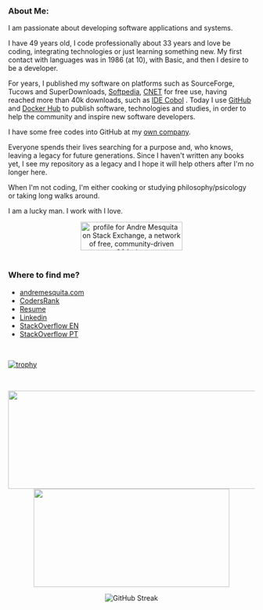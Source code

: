 ### About Me:    
I am passionate about developing software applications and systems.

I have 49 years old, I code professionally about 33 years and love be coding, integrating technologies or just learning something new. My first contact with languages was in 1986 (at 10), with Basic, and then I desire to be a developer.

For years, I published my software on platforms such as SourceForge, Tucows and SuperDownloads, <a href="https://www.softpedia.com/get/Programming/SDK-DDK/IDE-Cobol.shtml">Softpedia</a>, <a href="https://download.cnet.com/ide-cobol/3000-2212_4-10562275.html">CNET</a> for free use, having reached more than 40k downloads, such as <a href="https://github.com/avmesquita/idecobol">IDE Cobol</a> . Today I use <a href="https://github.com/avmesquita">GitHub</a> and <a href="https://hub.docker.com/u/avmesquita">Docker Hub</a> to publish software, technologies and studies, in order to help the community and inspire new software developers.

I have some free codes into GitHub at my <a href="https://github.com/avm-sistemas">own company</a>.

Everyone spends their lives searching for a purpose and, who knows, leaving a legacy for future generations. Since I haven't written any books yet, I see my repository as a legacy and I hope it will help others after I'm no longer here.

When I'm not coding, I'm either cooking or studying philosophy/psicology or taking long walks around.

I am a lucky man. I work with I love.

<div align="center">
  <a href="https://stackexchange.com/users/3316144"><img src="https://stackexchange.com/users/flair/3316144.png" width="208" height="58" alt="profile for Andre Mesquita on Stack Exchange, a network of free, community-driven Q&amp;A sites" title="profile for Andre Mesquita on Stack Exchange, a network of free, community-driven Q&amp;A sites"></a>
</div>

<div>&nbsp;</div>

### Where to find me?

<ul>
  <li><a href="https://andremesquita.com">andremesquita.com</a></li>
  <li><a href="https://profile.codersrank.io/user/avmesquita">CodersRank</a></li>
  <li><a href="https://avmesquita.github.io">Resume</a></li>
  <li><a href="https://linkedin.com/in/avmesquita">Linkedin</a></li>
  <li><a href="https://stackoverflow.com/users/2788478/andre-mesquita">StackOverflow EN</a></li>  
  <li><a href="https://pt.stackoverflow.com/users/21263/andre-mesquita">StackOverflow PT</a></li>  
</ul>

<div>&nbsp;</div>

[![trophy](https://github-profile-trophy.vercel.app/?username=avmesquita&theme=kimbie_dark)](https://github.com/ryo-ma/github-profile-trophy)

<div>&nbsp;</div>

<p align="center">
  <img width="600" height="200" src="https://github-readme-stats.vercel.app/api?username=avmesquita&show_icons=true&theme=vision-friendly-dark">
  <img width="400" height="200" src="https://github-readme-stats.vercel.app/api/top-langs/?username=avmesquita&langs_count=6&layout=compact&theme=vision-friendly-dark">
</p>

<p align="center">  
  <img src="https://github-readme-streak-stats.herokuapp.com?user=avmesquita&theme=highcontrast&hide_border=true&border_radius=5&type=svg" alt="GitHub Streak" />
</p>

<div id="header" align="center">
  <img src="https://komarev.com/ghpvc/?username=avmesquita&style=for-the-badge&color=orange" alt=""/>
</div>

<br><br><br>

<!-- GitAds-Verify: CPF5M2X8DI856LQQRJJ3Z6LMTS6OOBJ1 -->
